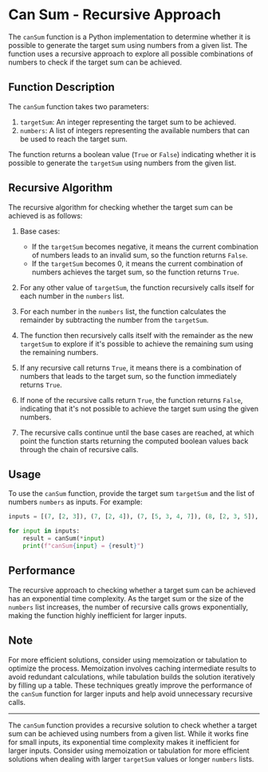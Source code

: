 # Can Sum - Recursive Approach

The `canSum` function is a Python implementation to determine whether it is possible to generate the target sum using numbers from a given list. The function uses a recursive approach to explore all possible combinations of numbers to check if the target sum can be achieved.

## Function Description

The `canSum` function takes two parameters:

1. `targetSum`: An integer representing the target sum to be achieved.
2. `numbers`: A list of integers representing the available numbers that can be used to reach the target sum.

The function returns a boolean value (`True` or `False`) indicating whether it is possible to generate the `targetSum` using numbers from the given list.

## Recursive Algorithm

The recursive algorithm for checking whether the target sum can be achieved is as follows:

1. Base cases:

    - If the `targetSum` becomes negative, it means the current combination of numbers leads to an invalid sum, so the function returns `False`.
    - If the `targetSum` becomes 0, it means the current combination of numbers achieves the target sum, so the function returns `True`.

2. For any other value of `targetSum`, the function recursively calls itself for each number in the `numbers` list.

3. For each number in the `numbers` list, the function calculates the remainder by subtracting the number from the `targetSum`.

4. The function then recursively calls itself with the remainder as the new `targetSum` to explore if it's possible to achieve the remaining sum using the remaining numbers.

5. If any recursive call returns `True`, it means there is a combination of numbers that leads to the target sum, so the function immediately returns `True`.

6. If none of the recursive calls return `True`, the function returns `False`, indicating that it's not possible to achieve the target sum using the given numbers.

7. The recursive calls continue until the base cases are reached, at which point the function starts returning the computed boolean values back through the chain of recursive calls.

## Usage

To use the `canSum` function, provide the target sum `targetSum` and the list of numbers `numbers` as inputs. For example:

```python
inputs = [(7, [2, 3]), (7, [2, 4]), (7, [5, 3, 4, 7]), (8, [2, 3, 5]), (300, [7, 14])]

for input in inputs:
    result = canSum(*input)
    print(f"canSum{input} = {result}")
```

## Performance

The recursive approach to checking whether a target sum can be achieved has an exponential time complexity. As the target sum or the size of the `numbers` list increases, the number of recursive calls grows exponentially, making the function highly inefficient for larger inputs.

## Note

For more efficient solutions, consider using memoization or tabulation to optimize the process. Memoization involves caching intermediate results to avoid redundant calculations, while tabulation builds the solution iteratively by filling up a table. These techniques greatly improve the performance of the `canSum` function for larger inputs and help avoid unnecessary recursive calls.

---

The `canSum` function provides a recursive solution to check whether a target sum can be achieved using numbers from a given list. While it works fine for small inputs, its exponential time complexity makes it inefficient for larger inputs. Consider using memoization or tabulation for more efficient solutions when dealing with larger `targetSum` values or longer `numbers` lists.
